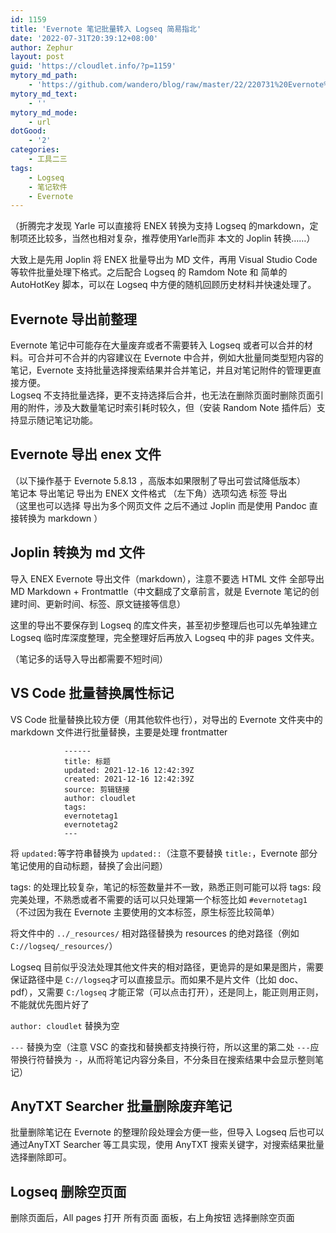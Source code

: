 ```yaml
---
id: 1159
title: 'Evernote 笔记批量转入 Logseq 简易指北'
date: '2022-07-31T20:39:12+08:00'
author: Zephur
layout: post
guid: 'https://cloudlet.info/?p=1159'
mytory_md_path:
    - 'https://github.com/wandero/blog/raw/master/22/220731%20Evernote%20%E7%AC%94%E8%AE%B0%E6%89%B9%E9%87%8F%E8%BD%AC%E5%85%A5%20Logseq%20%E7%AE%80%E6%98%93%E6%8C%87%E5%8C%97.md'
mytory_md_text:
    - ''
mytory_md_mode:
    - url
dotGood:
    - '2'
categories:
    - 工具二三
tags:
    - Logseq
    - 笔记软件
    - Evernote
---
```


（折腾完才发现 Yarle 可以直接将 ENEX 转换为支持 Logseq 的markdown，定制项还比较多，当然也相对复杂，推荐使用Yarle而非 本文的 Joplin 转换……）

大致上是先用 Joplin 将 ENEX 批量导出为 MD 文件，再用 Visual Studio Code 等软件批量处理下格式。之后配合 Logseq 的 Ramdom Note 和 简单的 AutoHotKey 脚本，可以在 Logseq 中方便的随机回顾历史材料并快速处理了。

<!-- more -->

## Evernote 导出前整理

Evernote 笔记中可能存在大量废弃或者不需要转入 Logseq 或者可以合并的材料。可合并可不合并的内容建议在 Evernote 中合并，例如大批量同类型短内容的笔记，Evernote 支持批量选择搜索结果并合并笔记，并且对笔记附件的管理更直接方便。  
Logseq 不支持批量选择，更不支持选择后合并，也无法在删除页面时删除页面引用的附件，涉及大数量笔记时索引耗时较久，但（安装 Random Note 插件后）支持显示随记笔记功能。

## Evernote 导出 enex 文件

（以下操作基于 Evernote 5.8.13 ，高版本如果限制了导出可尝试降低版本）  
笔记本 导出笔记 导出为 ENEX 文件格式 （左下角）选项勾选 标签 导出  
（这里也可以选择 导出为多个网页文件 之后不通过 Joplin 而是使用 Pandoc 直接转换为 markdown ）

## Joplin 转换为 md 文件

导入 ENEX Evernote 导出文件（markdown），注意不要选 HTML 文件 全部导出 MD Markdown + Frontmattle（中文翻成了文章前言，就是 Evernote 笔记的创建时间、更新时间、标签、原文链接等信息）

这里的导出不要保存到 Logseq 的库文件夹，甚至初步整理后也可以先单独建立 Logseq 临时库深度整理，完全整理好后再放入 Logseq 中的非 pages 文件夹。

（笔记多的话导入导出都需要不短时间）

## VS Code 批量替换属性标记

VS Code 批量替换比较方便（用其他软件也行），对导出的 Evernote 文件夹中的 markdown 文件进行批量替换，主要是处理 frontmatter

```
            ------
            title: 标题
            updated: 2021-12-16 12:42:39Z
            created: 2021-12-16 12:42:39Z
            source: 剪辑链接
            author: cloudlet
            tags:
            evernotetag1
            evernotetag2
            ---
```

将 `updated:`等字符串替换为 `updated::`（注意不要替换 `title:`，Evernote 部分笔记使用的自动标题，替换了会出问题）

tags: 的处理比较复杂，笔记的标签数量并不一致，熟悉正则可能可以将 tags: 段完美处理，不熟悉或者不需要的话可以只处理第一个标签比如 `#evernotetag1` （不过因为我在 Evernote 主要使用的文本标签，原生标签比较简单）

将文件中的 `../_resources/` 相对路径替换为 resources 的绝对路径（例如 `C://logseq/_resources/`）

Logseq 目前似乎没法处理其他文件夹的相对路径，更诡异的是如果是图片，需要保证路径中是 `C://logseq`才可以直接显示。而如果不是片文件（比如 doc、pdf），又需要 `C:/logseq` 才能正常（可以点击打开），还是同上，能正则用正则，不能就优先图片好了

`author: cloudlet` 替换为空

`---` 替换为空（注意 VSC 的查找和替换都支持换行符，所以这里的第二处 `---`应带换行符替换为 `-`，从而将笔记内容分条目，不分条目在搜索结果中会显示整则笔记）

## AnyTXT Searcher 批量删除废弃笔记

批量删除笔记在 Evernote 的整理阶段处理会方便一些，但导入 Logseq 后也可以通过AnyTXT Searcher 等工具实现，使用 AnyTXT 搜索关键字，对搜索结果批量选择删除即可。

## Logseq 删除空页面

删除页面后，All pages 打开 所有页面 面板，右上角按钮 选择删除空页面